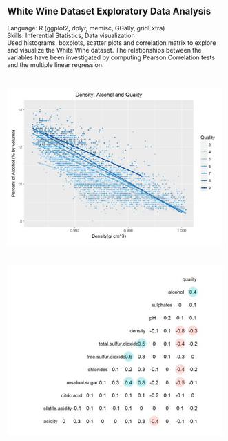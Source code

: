 ## White Wine Dataset Exploratory Data Analysis
Language: R (ggplot2, dplyr, memisc, GGally, gridExtra) </br>
Skills: Inferential Statistics, Data visualization </br>
Used histograms, boxplots, scatter plots and correlation matrix to explore and visualize the White Wine dataset. 
The relationships between the variables have been investigated by computing Pearson Correlation tests and 
the multiple linear regression.

</br>
<p align="left">
  <img src="scatterplot.JPG" width="500"/>
</p>

</br>
<p align="left">
  <img src="corrMatrix.JPG" width="500"/>
</p>
